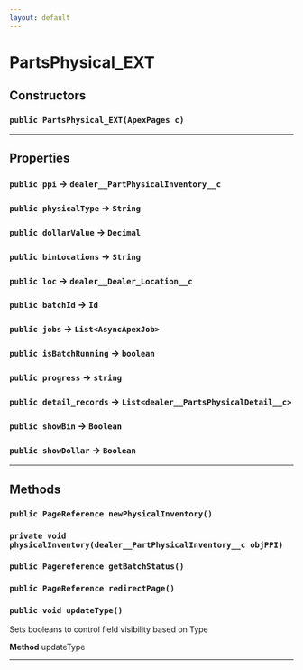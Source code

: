 ```yaml
---
layout: default
---
```

# PartsPhysical_EXT
## Constructors
### `public PartsPhysical_EXT(ApexPages c)`
---
## Properties

### `public ppi` → `dealer__PartPhysicalInventory__c`


### `public physicalType` → `String`


### `public dollarValue` → `Decimal`


### `public binLocations` → `String`


### `public loc` → `dealer__Dealer_Location__c`


### `public batchId` → `Id`


### `public jobs` → `List<AsyncApexJob>`


### `public isBatchRunning` → `boolean`


### `public progress` → `string`


### `public detail_records` → `List<dealer__PartsPhysicalDetail__c>`


### `public showBin` → `Boolean`


### `public showDollar` → `Boolean`


---
## Methods
### `public PageReference newPhysicalInventory()`
### `private void physicalInventory(dealer__PartPhysicalInventory__c objPPI)`
### `public Pagereference getBatchStatus()`
### `public PageReference redirectPage()`
### `public void updateType()`

Sets booleans to control field visibility based on Type


**Method** updateType

---
